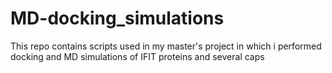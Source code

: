 # MD-docking_simulations
This repo contains scripts used in my master's project in which i performed docking and MD simulations of IFIT proteins and several caps
